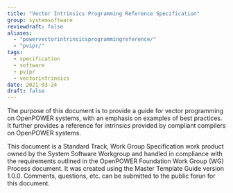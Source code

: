 ```yaml
---
title: "Vector Intrinsics Programming Reference Specification"
group: systemsoftware
reviewdraft: false
aliases:
  - "powervectorintrinsicsprogrammingreference/"
  - "pvipr/"
tags:
  - specification
  - software
  - pvipr
  - vectorintrinsics
date: 2021-03-24
draft: false
---
```


The purpose of this document is to provide a guide for vector programming on OpenPOWER systems,
with an emphasis on examples of best practices.
It further provides a reference for intrinsics provided by compliant compilers on OpenPOWER systems.  

This document is a Standard Track, Work Group Specification work product owned by the System Software Workgroup
and handled in compliance with the requirements outlined in the OpenPOWER Foundation Work Group (WG) Process document.
It was created using the Master Template Guide version 1.0.0. Comments, questions, etc. can be submitted to the public forun for this document.  
